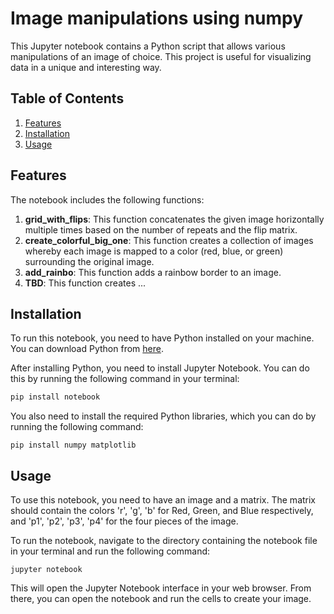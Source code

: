 # Image manipulations using numpy

This Jupyter notebook contains a Python script that allows various manipulations of an image of choice. 
This project is useful for visualizing data in a unique and interesting way.

## Table of Contents

1. [Features](#features)
2. [Installation](#installation)
3. [Usage](#usage)


## Features <a name="features"></a>

The notebook includes the following functions:

1. **grid_with_flips**: This function concatenates the given image horizontally multiple times based on the number of repeats and the flip matrix.
2. **create_colorful_big_one**: This function creates a collection of images whereby each image is mapped to a color (red, blue, or green) surrounding the original image.
3. **add_rainbo**: This function adds a rainbow border to an image.
4. **TBD**: This function creates ...

## Installation <a name="installation"></a>

To run this notebook, you need to have Python installed on your machine. You can download Python from [here](https://www.python.org/downloads/).

After installing Python, you need to install Jupyter Notebook. You can do this by running the following command in your terminal:

```bash
pip install notebook
```

You also need to install the required Python libraries, which you can do by running the following command:

```pip install numpy matplotlib```

## Usage <a name="Usage"></a>
To use this notebook, you need to have an image and a matrix. The matrix should contain the colors 'r', 'g', 'b' for Red, Green, and Blue respectively, and 'p1', 'p2', 'p3', 'p4' for the four pieces of the image.

To run the notebook, navigate to the directory containing the notebook file in your terminal and run the following command:

```jupyter notebook```

This will open the Jupyter Notebook interface in your web browser. From there, you can open the notebook and run the cells to create your image.

